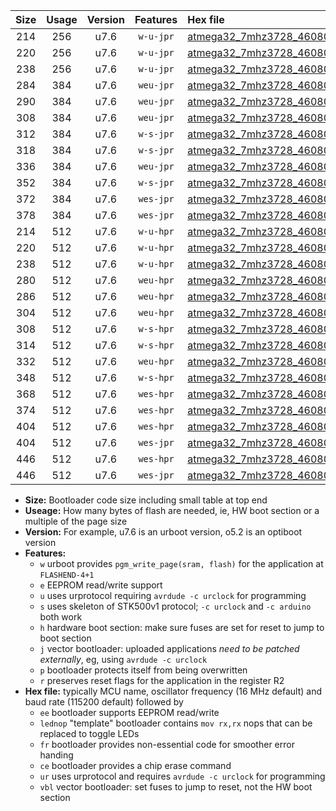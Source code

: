 |Size|Usage|Version|Features|Hex file|
|:-:|:-:|:-:|:-:|:--|
|214|256|u7.6|`w-u-jpr`|[atmega32_7mhz3728_460800bps_ur_vbl.hex](https://raw.githubusercontent.com/stefanrueger/urboot/main//atmega32_7mhz3728_460800bps_ur_vbl.hex)|
|220|256|u7.6|`w-u-jpr`|[atmega32_7mhz3728_460800bps_lednop_ur_vbl.hex](https://raw.githubusercontent.com/stefanrueger/urboot/main//atmega32_7mhz3728_460800bps_lednop_ur_vbl.hex)|
|238|256|u7.6|`w-u-jpr`|[atmega32_7mhz3728_460800bps_lednop_fr_ur_vbl.hex](https://raw.githubusercontent.com/stefanrueger/urboot/main//atmega32_7mhz3728_460800bps_lednop_fr_ur_vbl.hex)|
|284|384|u7.6|`weu-jpr`|[atmega32_7mhz3728_460800bps_ee_ur_vbl.hex](https://raw.githubusercontent.com/stefanrueger/urboot/main//atmega32_7mhz3728_460800bps_ee_ur_vbl.hex)|
|290|384|u7.6|`weu-jpr`|[atmega32_7mhz3728_460800bps_ee_lednop_ur_vbl.hex](https://raw.githubusercontent.com/stefanrueger/urboot/main//atmega32_7mhz3728_460800bps_ee_lednop_ur_vbl.hex)|
|308|384|u7.6|`weu-jpr`|[atmega32_7mhz3728_460800bps_ee_lednop_fr_ur_vbl.hex](https://raw.githubusercontent.com/stefanrueger/urboot/main//atmega32_7mhz3728_460800bps_ee_lednop_fr_ur_vbl.hex)|
|312|384|u7.6|`w-s-jpr`|[atmega32_7mhz3728_460800bps_vbl.hex](https://raw.githubusercontent.com/stefanrueger/urboot/main//atmega32_7mhz3728_460800bps_vbl.hex)|
|318|384|u7.6|`w-s-jpr`|[atmega32_7mhz3728_460800bps_lednop_vbl.hex](https://raw.githubusercontent.com/stefanrueger/urboot/main//atmega32_7mhz3728_460800bps_lednop_vbl.hex)|
|336|384|u7.6|`weu-jpr`|[atmega32_7mhz3728_460800bps_ee_lednop_fr_ce_ur_vbl.hex](https://raw.githubusercontent.com/stefanrueger/urboot/main//atmega32_7mhz3728_460800bps_ee_lednop_fr_ce_ur_vbl.hex)|
|352|384|u7.6|`w-s-jpr`|[atmega32_7mhz3728_460800bps_lednop_fr_vbl.hex](https://raw.githubusercontent.com/stefanrueger/urboot/main//atmega32_7mhz3728_460800bps_lednop_fr_vbl.hex)|
|372|384|u7.6|`wes-jpr`|[atmega32_7mhz3728_460800bps_ee_vbl.hex](https://raw.githubusercontent.com/stefanrueger/urboot/main//atmega32_7mhz3728_460800bps_ee_vbl.hex)|
|378|384|u7.6|`wes-jpr`|[atmega32_7mhz3728_460800bps_ee_lednop_vbl.hex](https://raw.githubusercontent.com/stefanrueger/urboot/main//atmega32_7mhz3728_460800bps_ee_lednop_vbl.hex)|
|214|512|u7.6|`w-u-hpr`|[atmega32_7mhz3728_460800bps_ur.hex](https://raw.githubusercontent.com/stefanrueger/urboot/main//atmega32_7mhz3728_460800bps_ur.hex)|
|220|512|u7.6|`w-u-hpr`|[atmega32_7mhz3728_460800bps_lednop_ur.hex](https://raw.githubusercontent.com/stefanrueger/urboot/main//atmega32_7mhz3728_460800bps_lednop_ur.hex)|
|238|512|u7.6|`w-u-hpr`|[atmega32_7mhz3728_460800bps_lednop_fr_ur.hex](https://raw.githubusercontent.com/stefanrueger/urboot/main//atmega32_7mhz3728_460800bps_lednop_fr_ur.hex)|
|280|512|u7.6|`weu-hpr`|[atmega32_7mhz3728_460800bps_ee_ur.hex](https://raw.githubusercontent.com/stefanrueger/urboot/main//atmega32_7mhz3728_460800bps_ee_ur.hex)|
|286|512|u7.6|`weu-hpr`|[atmega32_7mhz3728_460800bps_ee_lednop_ur.hex](https://raw.githubusercontent.com/stefanrueger/urboot/main//atmega32_7mhz3728_460800bps_ee_lednop_ur.hex)|
|304|512|u7.6|`weu-hpr`|[atmega32_7mhz3728_460800bps_ee_lednop_fr_ur.hex](https://raw.githubusercontent.com/stefanrueger/urboot/main//atmega32_7mhz3728_460800bps_ee_lednop_fr_ur.hex)|
|308|512|u7.6|`w-s-hpr`|[atmega32_7mhz3728_460800bps.hex](https://raw.githubusercontent.com/stefanrueger/urboot/main//atmega32_7mhz3728_460800bps.hex)|
|314|512|u7.6|`w-s-hpr`|[atmega32_7mhz3728_460800bps_lednop.hex](https://raw.githubusercontent.com/stefanrueger/urboot/main//atmega32_7mhz3728_460800bps_lednop.hex)|
|332|512|u7.6|`weu-hpr`|[atmega32_7mhz3728_460800bps_ee_lednop_fr_ce_ur.hex](https://raw.githubusercontent.com/stefanrueger/urboot/main//atmega32_7mhz3728_460800bps_ee_lednop_fr_ce_ur.hex)|
|348|512|u7.6|`w-s-hpr`|[atmega32_7mhz3728_460800bps_lednop_fr.hex](https://raw.githubusercontent.com/stefanrueger/urboot/main//atmega32_7mhz3728_460800bps_lednop_fr.hex)|
|368|512|u7.6|`wes-hpr`|[atmega32_7mhz3728_460800bps_ee.hex](https://raw.githubusercontent.com/stefanrueger/urboot/main//atmega32_7mhz3728_460800bps_ee.hex)|
|374|512|u7.6|`wes-hpr`|[atmega32_7mhz3728_460800bps_ee_lednop.hex](https://raw.githubusercontent.com/stefanrueger/urboot/main//atmega32_7mhz3728_460800bps_ee_lednop.hex)|
|404|512|u7.6|`wes-hpr`|[atmega32_7mhz3728_460800bps_ee_lednop_fr.hex](https://raw.githubusercontent.com/stefanrueger/urboot/main//atmega32_7mhz3728_460800bps_ee_lednop_fr.hex)|
|404|512|u7.6|`wes-jpr`|[atmega32_7mhz3728_460800bps_ee_lednop_fr_vbl.hex](https://raw.githubusercontent.com/stefanrueger/urboot/main//atmega32_7mhz3728_460800bps_ee_lednop_fr_vbl.hex)|
|446|512|u7.6|`wes-hpr`|[atmega32_7mhz3728_460800bps_ee_lednop_fr_ce.hex](https://raw.githubusercontent.com/stefanrueger/urboot/main//atmega32_7mhz3728_460800bps_ee_lednop_fr_ce.hex)|
|446|512|u7.6|`wes-jpr`|[atmega32_7mhz3728_460800bps_ee_lednop_fr_ce_vbl.hex](https://raw.githubusercontent.com/stefanrueger/urboot/main//atmega32_7mhz3728_460800bps_ee_lednop_fr_ce_vbl.hex)|

- **Size:** Bootloader code size including small table at top end
- **Useage:** How many bytes of flash are needed, ie, HW boot section or a multiple of the page size
- **Version:** For example, u7.6 is an urboot version, o5.2 is an optiboot version
- **Features:**
  + `w` urboot provides `pgm_write_page(sram, flash)` for the application at `FLASHEND-4+1`
  + `e` EEPROM read/write support
  + `u` uses urprotocol requiring `avrdude -c urclock` for programming
  + `s` uses skeleton of STK500v1 protocol; `-c urclock` and `-c arduino` both work
  + `h` hardware boot section: make sure fuses are set for reset to jump to boot section
  + `j` vector bootloader: uploaded applications *need to be patched externally*, eg, using `avrdude -c urclock`
  + `p` bootloader protects itself from being overwritten
  + `r` preserves reset flags for the application in the register R2
- **Hex file:** typically MCU name, oscillator frequency (16 MHz default) and baud rate (115200 default) followed by
  + `ee` bootloader supports EEPROM read/write
  + `lednop` "template" bootloader contains `mov rx,rx` nops that can be replaced to toggle LEDs
  + `fr` bootloader provides non-essential code for smoother error handing
  + `ce` bootloader provides a chip erase command
  + `ur` uses urprotocol and requires `avrdude -c urclock` for programming
  + `vbl` vector bootloader: set fuses to jump to reset, not the HW boot section
